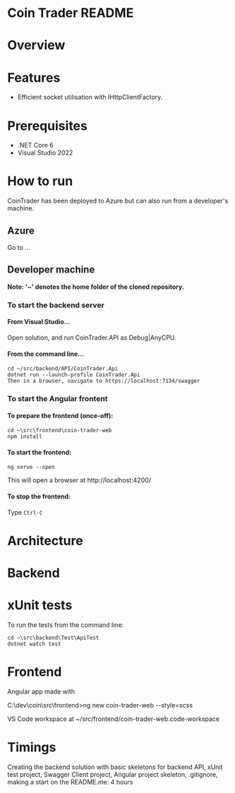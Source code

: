 # Coin Trader README

# Overview

# Features
* Efficient socket utilisation with IHttpClientFactory.

# Prerequisites
* .NET Core 6
* Visual Studio 2022

# How to run
CoinTrader has been deployed to Azure but can also run from a developer's machine.

## Azure
Go to ...

## Developer machine
__Note: '~' denotes the home folder of the cloned repository.__

### To start the backend server

#### From Visual Studio...
Open solution, and run CoinTrader.API as Debug|AnyCPU.


#### From the command line...
```
cd ~/src/backend/API/CoinTrader.Api
dotnet run --launch-profile CoinTrader.Api
Then in a browser, navigate to https://localhost:7134/swagger
```

### To start the Angular frontent 

#### To prepare the frontend (once-off):
```
cd ~\src\frontend\coin-trader-web
npm install
```

#### To start the frontend:
```
ng serve --open
```

This will open a browser at http://localhost:4200/

#### To stop the frontend:

Type `Ctrl-C`


# Architecture

# Backend

# xUnit tests
To run the tests from the command line:
```
cd ~\src\backend\Test\ApiTest
dotnet watch test
```

# Frontend
Angular app made with


C:\dev\coin\src\frontend>ng new coin-trader-web --style=scss

VS Code workspace at ~/src/frontend/coin-trader-web.code-workspace


# Timings
Creating the backend solution with basic skeletons for backend API, xUnit test project, Swagger Client project, Angular project skeleton, .gitignore, making a start on the README.me: 4 hours

